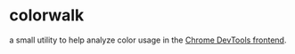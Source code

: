 # colorwalk

a small utility to help analyze color usage in the [Chrome DevTools frontend](https://chromium.googlesource.com/chromium/src.git/+/refs/heads/master/third_party/blink/renderer/devtools/).